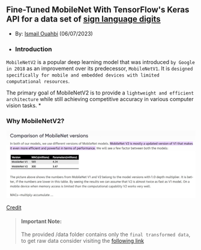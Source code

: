 ## Fine-Tuned MobileNet With TensorFlow's Keras API for a data set of [sign language digits](https://github.com/ardamavi/Sign-Language-Digits-Dataset)
* By: [Ismail Ouahbi](https://www.linkedin.com/in/ismail-ouahbi-071145207/) (06/07/2023)

* ### Introduction
`MobileNetV2` is a popular deep learning model that was introduced `by Google in 2018` as an improvement over its predecessor, `MobileNetV1`. It is `designed specifically for mobile and embedded devices with limited computational resources`. 

The primary goal of MobileNetV2 is to provide a `lightweight and efficient architecture` while still achieving competitive accuracy in various computer vision tasks.
* 
### Why MobileNetV2?
![MobileNetV1_and_V2.jpeg](https://github.com/ismailouahbi/MobilenetV2_finetuning/blob/main/assets/images/MobileNetV1_and_V2.jpeg?raw=true)



[Credit](https://www.oreilly.com/library/view/machine-learning-projects/9781788994590/35c3c5b2-3745-47ce-a322-6e9204943efd.xhtml#:~:text=MobileNet%20V2%20is%20mostly%20a%20updated%20version%20of,more%20efficient%20and%20powerful%20in%20terms%20of%20performance)




> #### Important Note:
> The provided /data folder contains only the `final transformed data`, to get raw data consider visiting the [following link](https://github.com/ardamavi/Sign-Language-Digits-Dataset)


